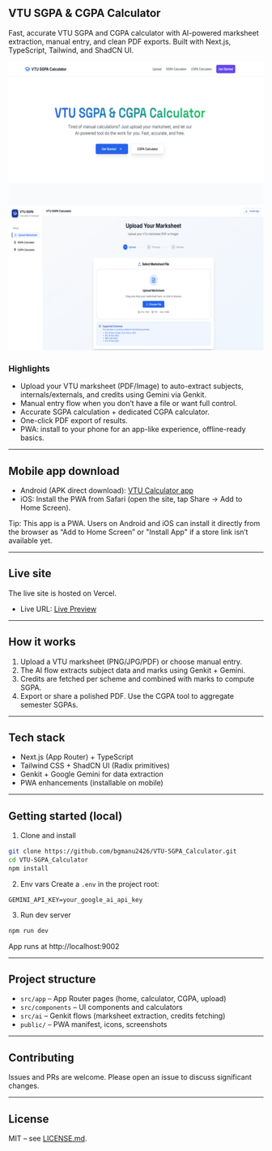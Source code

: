 ## VTU SGPA & CGPA Calculator

Fast, accurate VTU SGPA and CGPA calculator with AI-powered marksheet extraction, manual entry, and clean PDF exports. Built with Next.js, TypeScript, Tailwind, and ShadCN UI.

![Home – wide](public/screenshots/screenshot-wide-home.png)
![Upload – wide](public/screenshots/screenshot-wide-upload.png)

### Highlights
- Upload your VTU marksheet (PDF/Image) to auto-extract subjects, internals/externals, and credits using Gemini via Genkit.
- Manual entry flow when you don’t have a file or want full control.
- Accurate SGPA calculation + dedicated CGPA calculator.
- One-click PDF export of results.
- PWA: install to your phone for an app-like experience, offline-ready basics.

---

## Mobile app download

- Android (APK direct download): [VTU Calculator app](https://github.com/bgmanu2426/VTU-SGPA_Calculator/releases/download/1.0.0/SGPA.Calculator.apk)
- iOS: Install the PWA from Safari (open the site, tap Share → Add to Home Screen).

Tip: This app is a PWA. Users on Android and iOS can install it directly from the browser as “Add to Home Screen” or "Install App" if a store link isn’t available yet.

---

## Live site

The live site is hosted on Vercel.

- Live URL: [Live Preview](https://vtusgpacalculator.vercel.app)

---

## How it works
1. Upload a VTU marksheet (PNG/JPG/PDF) or choose manual entry.
2. The AI flow extracts subject data and marks using Genkit + Gemini.
3. Credits are fetched per scheme and combined with marks to compute SGPA.
4. Export or share a polished PDF. Use the CGPA tool to aggregate semester SGPAs.

---

## Tech stack
- Next.js (App Router) + TypeScript
- Tailwind CSS + ShadCN UI (Radix primitives)
- Genkit + Google Gemini for data extraction
- PWA enhancements (installable on mobile)

---

## Getting started (local)

1) Clone and install
```bash
git clone https://github.com/bgmanu2426/VTU-SGPA_Calculator.git
cd VTU-SGPA_Calculator
npm install
```

2) Env vars
Create a `.env` in the project root:
```
GEMINI_API_KEY=your_google_ai_api_key
```

3) Run dev server
```bash
npm run dev
```
App runs at http://localhost:9002

---

## Project structure
- `src/app` – App Router pages (home, calculator, CGPA, upload)
- `src/components` – UI components and calculators
- `src/ai` – Genkit flows (marksheet extraction, credits fetching)
- `public/` – PWA manifest, icons, screenshots

---

## Contributing
Issues and PRs are welcome. Please open an issue to discuss significant changes.

---

## License
MIT – see [LICENSE.md](LICENSE.md).
